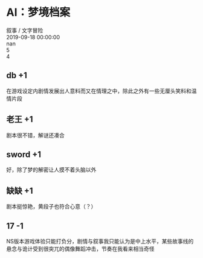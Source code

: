 



# AI：梦境档案
  
叙事 / 文字冒险  
2019-09-18 00:00:00  
nan  
5  
4
## db +1


在游戏设定内剧情发展出人意料而又在情理之中，除此之外有一些无厘头笑料和温情片段
## 老王 +1


剧本很不错，解谜还凑合
## sword +1


好，除了梦的解密让人摸不着头脑以外
## 缺缺 +1


剧本挺惊艳，黄段子也符合心意（？）
## 17 -1


NS版本游戏体验只能打负分，剧情与叙事我只能认为是中上水平，某些故事线的悬念与诡计受到很突兀的偶像舞蹈冲击，节奏在我看来相当奇怪